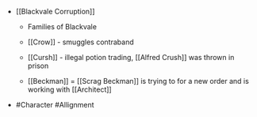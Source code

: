
 - [[Blackvale Corruption]] 

	 - Families of Blackvale

	 - [[Crow]]  - smuggles contraband

	 - [[Cursh]]  - illegal potion trading, [[Alfred Crush]]  was thrown in prison

	 - [[Beckman]] = [[Scrag Beckman]]  is trying to for a new order and is working with [[Architect]] 
 - #Character #Allignment

